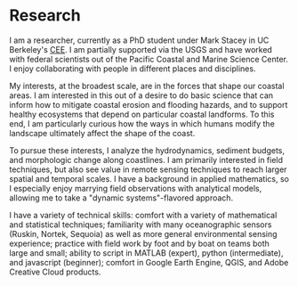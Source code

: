 # Research

I am a researcher, currently as a PhD student under Mark Stacey in UC Berkeley's <a href="https://ce.berkeley.edu/">CEE</a>. I am partially supported via the USGS and have worked with federal scientists out of the Pacific Coastal and Marine Science Center.  I enjoy collaborating with people in different places and disciplines. 

My interests, at the broadest scale, are in the forces that shape our coastal areas. I am interested in this out of a desire to do basic science that can inform how to mitigate coastal erosion and flooding hazards, and to support healthy ecosystems that depend on particular coastal landforms. To this end, I am particularly curious how the ways in which humans modify the landscape ultimately affect the shape of the coast. 

To pursue these interests, I analyze the hydrodynamics, sediment budgets, and morphologic change along coastlines. I am primarily interested in field techniques, but also see value in remote sensing techniques to reach larger spatial and temporal scales. I have a background in applied mathematics, so I especially enjoy marrying field observations with analytical models, allowing me to take a "dynamic systems"-flavored approach. 

I have a variety of technical skills: comfort with a variety of mathematical and statistical techniques; familiarity with many oceanographic sensors (Ruskin, Nortek, Sequoia) as well as more general environmental sensing experience; practice with field work by foot and by boat on teams both large and small; ability to script in MATLAB (expert), python (intermediate), and javascript (beginner); comfort in Google Earth Engine, QGIS, and Adobe Creative Cloud products. 
